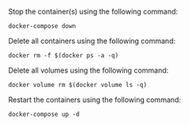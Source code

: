 Stop the container(s) using the following command:
````
docker-compose down
````
Delete all containers using the following command:
````
docker rm -f $(docker ps -a -q)
````
Delete all volumes using the following command:
````
docker volume rm $(docker volume ls -q)
````
Restart the containers using the following command:
````
docker-compose up -d
````